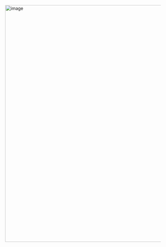 <img width="1319" height="767" alt="image" src="https://github.com/user-attachments/assets/11512f67-6d44-428f-931e-725deaad95a5" />
